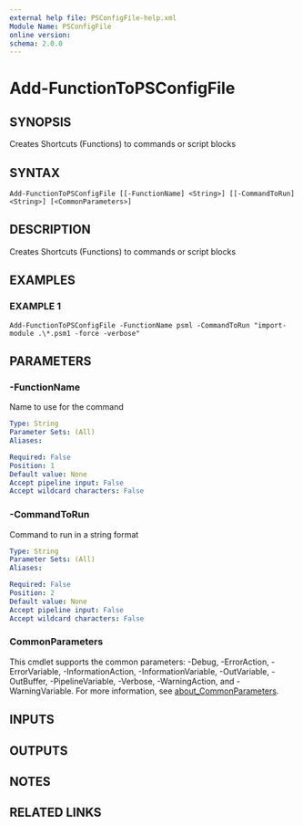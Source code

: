 ```yaml
---
external help file: PSConfigFile-help.xml
Module Name: PSConfigFile
online version:
schema: 2.0.0
---
```


# Add-FunctionToPSConfigFile

## SYNOPSIS
Creates Shortcuts (Functions) to commands or script blocks

## SYNTAX

```
Add-FunctionToPSConfigFile [[-FunctionName] <String>] [[-CommandToRun] <String>] [<CommonParameters>]
```

## DESCRIPTION
Creates Shortcuts (Functions) to commands or script blocks

## EXAMPLES

### EXAMPLE 1
```
Add-FunctionToPSConfigFile -FunctionName psml -CommandToRun "import-module .\*.psm1 -force -verbose"
```

## PARAMETERS

### -FunctionName
Name to use for the command

```yaml
Type: String
Parameter Sets: (All)
Aliases:

Required: False
Position: 1
Default value: None
Accept pipeline input: False
Accept wildcard characters: False
```

### -CommandToRun
Command to run in a string format

```yaml
Type: String
Parameter Sets: (All)
Aliases:

Required: False
Position: 2
Default value: None
Accept pipeline input: False
Accept wildcard characters: False
```

### CommonParameters
This cmdlet supports the common parameters: -Debug, -ErrorAction, -ErrorVariable, -InformationAction, -InformationVariable, -OutVariable, -OutBuffer, -PipelineVariable, -Verbose, -WarningAction, and -WarningVariable. For more information, see [about_CommonParameters](http://go.microsoft.com/fwlink/?LinkID=113216).

## INPUTS

## OUTPUTS

## NOTES

## RELATED LINKS
